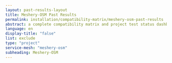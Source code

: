 ```yaml
---
layout: past-results-layout
title: Meshery-OSM Past Results
permalink: installation/compatibility-matrix/meshery-osm-past-results
abstract: a complete compatibility matrix and project test status dashboard.
language: en
display-title: "false"
list: exclude
type: "project"
service-mesh: "meshery-osm"
subheading: Meshery-OSM
---
```

